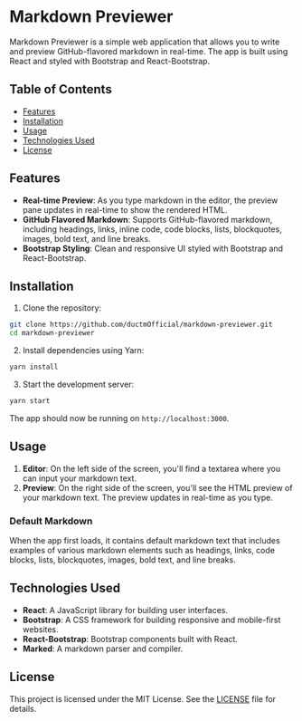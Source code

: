 # Markdown Previewer

Markdown Previewer is a simple web application that allows you to write and preview GitHub-flavored markdown in real-time. The app is built using React and styled with Bootstrap and React-Bootstrap.

## Table of Contents

- [Features](#features)
- [Installation](#installation)
- [Usage](#usage)
- [Technologies Used](#technologies-used)
- [License](#license)

## Features

- **Real-time Preview**: As you type markdown in the editor, the preview pane updates in real-time to show the rendered HTML.
- **GitHub Flavored Markdown**: Supports GitHub-flavored markdown, including headings, links, inline code, code blocks, lists, blockquotes, images, bold text, and line breaks.
- **Bootstrap Styling**: Clean and responsive UI styled with Bootstrap and React-Bootstrap.

## Installation

1. Clone the repository:

```bash
git clone https://github.com/ductmOfficial/markdown-previewer.git
cd markdown-previewer
```

2. Install dependencies using Yarn:

```bash
yarn install
```

3. Start the development server:

```bash
yarn start
```

The app should now be running on `http://localhost:3000`.

## Usage

1. **Editor**: On the left side of the screen, you'll find a textarea where you can input your markdown text.
2. **Preview**: On the right side of the screen, you'll see the HTML preview of your markdown text. The preview updates in real-time as you type.

### Default Markdown

When the app first loads, it contains default markdown text that includes examples of various markdown elements such as headings, links, code blocks, lists, blockquotes, images, bold text, and line breaks.

## Technologies Used

- **React**: A JavaScript library for building user interfaces.
- **Bootstrap**: A CSS framework for building responsive and mobile-first websites.
- **React-Bootstrap**: Bootstrap components built with React.
- **Marked**: A markdown parser and compiler.

## License

This project is licensed under the MIT License. See the [LICENSE](LICENSE) file for details.
